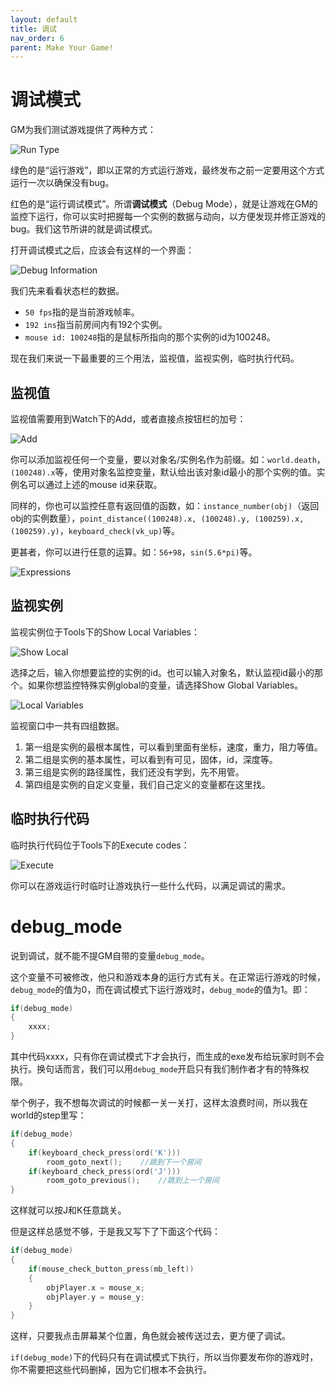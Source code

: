 ```yaml
---
layout: default
title: 调试
nav_order: 6
parent: Make Your Game!
---
```


# 调试模式

GM为我们测试游戏提供了两种方式：

![Run Type](/assets/images/make_your_game/run_type.png)

绿色的是“运行游戏”，即以正常的方式运行游戏，最终发布之前一定要用这个方式运行一次以确保没有bug。

红色的是“运行调试模式”。所谓**调试模式**（Debug Mode），就是让游戏在GM的监控下运行，你可以实时把握每一个实例的数据与动向，以方便发现并修正游戏的bug。我们这节所讲的就是调试模式。

打开调试模式之后，应该会有这样的一个界面：

![Debug Information](/assets/images/make_your_game/debug_information.png)

我们先来看看状态栏的数据。

* `50 fps`指的是当前游戏帧率。
* `192 ins`指当前房间内有192个实例。
* `mouse id: 100248`指的是鼠标所指向的那个实例的id为100248。

现在我们来说一下最重要的三个用法，监视值，监视实例，临时执行代码。

## 监视值

监视值需要用到Watch下的Add，或者直接点按钮栏的加号：

![Add](/assets/images/make_your_game/add.png)

你可以添加监视任何一个变量，要以对象名/实例名作为前缀。如：`world.death`，`(100248).x`等，使用对象名监控变量，默认给出该对象id最小的那个实例的值。实例名可以通过上述的mouse id来获取。

同样的，你也可以监控任意有返回值的函数，如：`instance_number(obj)`（返回obj的实例数量），`point_distance((100248).x, (100248).y, (100259).x, (100259).y)`，`keyboard_check(vk_up)`等。

更甚者，你可以进行任意的运算。如：`56+98`，`sin(5.6*pi)`等。

![Expressions](/assets/images/make_your_game/expressions.png)

## 监视实例

监视实例位于Tools下的Show Local Variables：

![Show Local](/assets/images/make_your_game/show_local.png)

选择之后，输入你想要监控的实例的id。也可以输入对象名，默认监视id最小的那个。如果你想监控特殊实例global的变量，请选择Show Global Variables。

![Local Variables](/assets/images/make_your_game/local_variables.png)

监视窗口中一共有四组数据。

1. 第一组是实例的最根本属性，可以看到里面有坐标，速度，重力，阻力等值。
2. 第二组是实例的基本属性，可以看到有可见，固体，id，深度等。
3. 第三组是实例的路径属性，我们还没有学到，先不用管。
4. 第四组是实例的自定义变量，我们自己定义的变量都在这里找。

## 临时执行代码

临时执行代码位于Tools下的Execute codes：

![Execute](/assets/images/make_your_game/execute.png)

你可以在游戏运行时临时让游戏执行一些什么代码，以满足调试的需求。

# debug_mode

说到调试，就不能不提GM自带的变量`debug_mode`。

这个变量不可被修改，他只和游戏本身的运行方式有关。在正常运行游戏的时候，`debug_mode`的值为0，而在调试模式下运行游戏时，`debug_mode`的值为1。即：

```c
if(debug_mode)
{
    xxxx;
}
```

其中代码xxxx，只有你在调试模式下才会执行，而生成的exe发布给玩家时则不会执行。换句话而言，我们可以用`debug_mode`开启只有我们制作者才有的特殊权限。

举个例子，我不想每次调试的时候都一关一关打，这样太浪费时间，所以我在world的step里写：

```c
if(debug_mode)
{
    if(keyboard_check_press(ord('K')))
        room_goto_next();    //跳到下一个房间
    if(keyboard_check_press(ord('J')))
        room_goto_previous();    //跳到上一个房间
}
```

这样就可以按J和K任意跳关。

但是这样总感觉不够，于是我又写下了下面这个代码：

```c
if(debug_mode)
{
    if(mouse_check_button_press(mb_left))
    {
        objPlayer.x = mouse_x;
        objPlayer.y = mouse_y;
    }
}
```

这样，只要我点击屏幕某个位置，角色就会被传送过去，更方便了调试。

`if(debug_mode)`下的代码只有在调试模式下执行，所以当你要发布你的游戏时，你不需要把这些代码删掉，因为它们根本不会执行。
